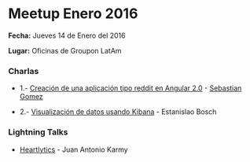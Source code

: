 # Meetup Enero 2016

**Fecha:** Jueves 14 de Enero del 2016

**Lugar:** Oficinas de Groupon LatAm

### Charlas

* 1.- [Creación de una aplicación tipo reddit en Angular 2.0](https://github.com/seagomezar/Angular-2-Press-RedditApp)  - [Sebastian Gomez](https://github.com/seagomezar/)

* 2.- [Visualización de datos usando Kibana](https://github.com/JavascriptChile/Meetups/issues/6) -  Estanislao Bosch


### Lightning Talks
 
* [Heartlytics](www.heartlytics.com) - Juan Antonio Karmy
